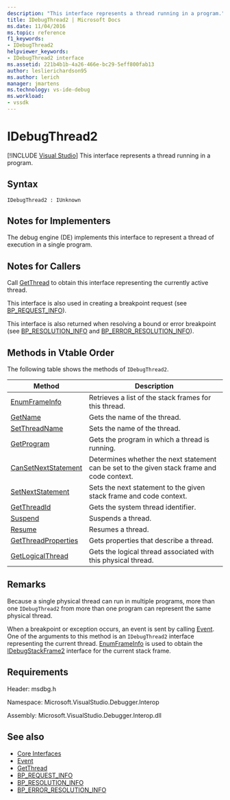 ```yaml
---
description: "This interface represents a thread running in a program."
title: IDebugThread2 | Microsoft Docs
ms.date: 11/04/2016
ms.topic: reference
f1_keywords:
- IDebugThread2
helpviewer_keywords:
- IDebugThread2 interface
ms.assetid: 221b4b1b-4a26-466e-bc29-5eff800fab13
author: leslierichardson95
ms.author: lerich
manager: jmartens
ms.technology: vs-ide-debug
ms.workload:
- vssdk
---
```

# IDebugThread2

 [!INCLUDE [Visual Studio](~/includes/applies-to-version/vs-windows-only.md)]
This interface represents a thread running in a program.

## Syntax

```
IDebugThread2 : IUnknown
```

## Notes for Implementers
 The debug engine (DE) implements this interface to represent a thread of execution in a single program.

## Notes for Callers
 Call [GetThread](../../../extensibility/debugger/reference/idebugstackframe2-getthread.md) to obtain this interface representing the currently active thread.

 This interface is also used in creating a breakpoint request (see [BP_REQUEST_INFO](../../../extensibility/debugger/reference/bp-request-info.md)).

 This interface is also returned when resolving a bound or error breakpoint (see [BP_RESOLUTION_INFO](../../../extensibility/debugger/reference/bp-resolution-info.md) and [BP_ERROR_RESOLUTION_INFO](../../../extensibility/debugger/reference/bp-error-resolution-info.md)).

## Methods in Vtable Order
 The following table shows the methods of `IDebugThread2`.

|Method|Description|
|------------|-----------------|
|[EnumFrameInfo](../../../extensibility/debugger/reference/idebugthread2-enumframeinfo.md)|Retrieves a list of the stack frames for this thread.|
|[GetName](../../../extensibility/debugger/reference/idebugthread2-getname.md)|Gets the name of the thread.|
|[SetThreadName](../../../extensibility/debugger/reference/idebugthread2-setthreadname.md)|Sets the name of the thread.|
|[GetProgram](../../../extensibility/debugger/reference/idebugthread2-getprogram.md)|Gets the program in which a thread is running.|
|[CanSetNextStatement](../../../extensibility/debugger/reference/idebugthread2-cansetnextstatement.md)|Determines whether the next statement can be set to the given stack frame and code context.|
|[SetNextStatement](../../../extensibility/debugger/reference/idebugthread2-setnextstatement.md)|Sets the next statement to the given stack frame and code context.|
|[GetThreadId](../../../extensibility/debugger/reference/idebugthread2-getthreadid.md)|Gets the system thread identifier.|
|[Suspend](../../../extensibility/debugger/reference/idebugthread2-suspend.md)|Suspends a thread.|
|[Resume](../../../extensibility/debugger/reference/idebugthread2-resume.md)|Resumes a thread.|
|[GetThreadProperties](../../../extensibility/debugger/reference/idebugthread2-getthreadproperties.md)|Gets properties that describe a thread.|
|[GetLogicalThread](../../../extensibility/debugger/reference/idebugthread2-getlogicalthread.md)|Gets the logical thread associated with this physical thread.|

## Remarks
 Because a single physical thread can run in multiple programs, more than one `IDebugThread2` from more than one program can represent the same physical thread.

 When a breakpoint or exception occurs, an event is sent by calling [Event](../../../extensibility/debugger/reference/idebugeventcallback2-event.md). One of the arguments to this method is an `IDebugThread2` interface representing the current thread. [EnumFrameInfo](../../../extensibility/debugger/reference/idebugthread2-enumframeinfo.md) is used to obtain the [IDebugStackFrame2](../../../extensibility/debugger/reference/idebugstackframe2.md) interface for the current stack frame.

## Requirements
 Header: msdbg.h

 Namespace: Microsoft.VisualStudio.Debugger.Interop

 Assembly: Microsoft.VisualStudio.Debugger.Interop.dll

## See also
- [Core Interfaces](../../../extensibility/debugger/reference/core-interfaces.md)
- [Event](../../../extensibility/debugger/reference/idebugeventcallback2-event.md)
- [GetThread](../../../extensibility/debugger/reference/idebugstackframe2-getthread.md)
- [BP_REQUEST_INFO](../../../extensibility/debugger/reference/bp-request-info.md)
- [BP_RESOLUTION_INFO](../../../extensibility/debugger/reference/bp-resolution-info.md)
- [BP_ERROR_RESOLUTION_INFO](../../../extensibility/debugger/reference/bp-error-resolution-info.md)

